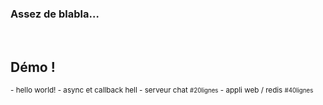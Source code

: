 ### Assez de blabla…

<i class="fa fa-code fa-5x" aria-hidden="true"></i>
&nbsp;&nbsp;
<i class="fa fa-plus fa-2x" aria-hidden="true"></i>
&nbsp;&nbsp;
<i class="fa fa-gamepad fa-5x" aria-hidden="true"></i>

## Démo !

<small>
- hello world!
- async et callback hell
- serveur chat <small>#20lignes</small>
- appli web / redis <small>#40lignes</small>

</small>